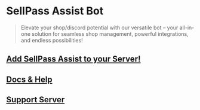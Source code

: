 # SellPass Assist Bot 

> Elevate your shop/discord potential with our versatile bot – your all-in-one solution for seamless shop management, powerful integrations, and endless possibilities!

## [Add SellPass Assist to your Server!](https://discord.com/api/oauth2/authorize?client_id=1083382261510058045&permissions=8&scope=bot%20applications.commands)
## [Docs & Help](https://whoisnico.github.io/SellPass-Assist-Bot)
## [Support Server](https://discord.gg/XrshPNYJ7h)
